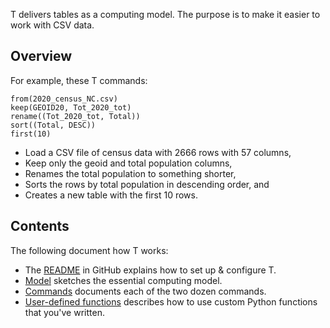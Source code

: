 T delivers tables as a computing model.
The purpose is to make it easier to work with CSV data.

## Overview

For example, these T commands: 

```
from(2020_census_NC.csv)
keep(GEOID20, Tot_2020_tot)
rename((Tot_2020_tot, Total))
sort((Total, DESC))
first(10)
```

- Load a CSV file of census data with 2666 rows with 57 columns,
- Keep only the geoid and total population columns,
- Renames the total population to something shorter,
- Sorts the rows by total population in descending order, and
- Creates a new table with the first 10 rows.

## Contents

The following document how T works:

- The [README](https://github.com/alecramsay/T) in GitHub explains how to set up & configure T.
- [Model](model.md) sketches the essential computing model.
- [Commands](commands.md) documents each of the two dozen commands.
- [User-defined functions](udf.md) describes how to use custom Python functions that you've written.
